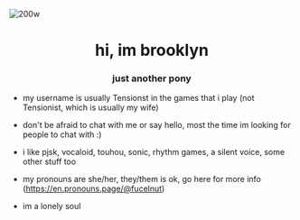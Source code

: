 ![200w](https://github.com/Tensionst/README/assets/170373513/30b882f6-80e7-4aa8-8de5-7fa0fa00ad81)


<h1 align="center">hi, im brooklyn</h1>
<h3 align="center">just another pony</h3>

- my username is usually Tensionst in the games that i play (not Tensionist, which is usually my wife) 

- don't be afraid to chat with me or say hello, most the time im looking for people to chat with :) 

- i like pjsk, vocaloid, touhou, sonic, rhythm games, a silent voice, some other stuff too 

- my pronouns are she/her, they/them is ok, go here for more info (https://en.pronouns.page/@fucelnut)
  
- im a lonely soul 



